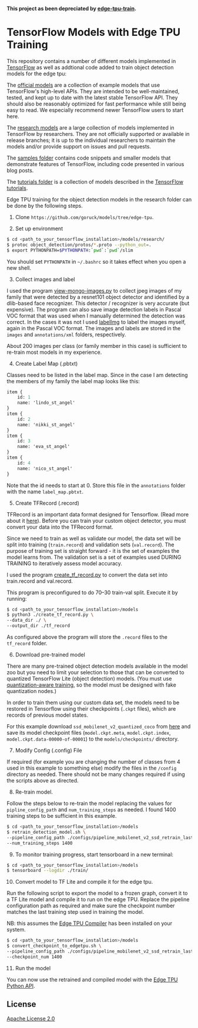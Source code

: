 **This project as been depreciated by [edge-tpu-train](https://github.com/goruck/edge-tpu-train).**

# TensorFlow Models with Edge TPU Training

This repository contains a number of different models implemented in [TensorFlow](https://www.tensorflow.org) as well as addtional code added to train object detection models for the edge tpu:

The [official models](official) are a collection of example models that use TensorFlow's high-level APIs. They are intended to be well-maintained, tested, and kept up to date with the latest stable TensorFlow API. They should also be reasonably optimized for fast performance while still being easy to read. We especially recommend newer TensorFlow users to start here.

The [research models](https://github.com/tensorflow/models/tree/master/research) are a large collection of models implemented in TensorFlow by researchers. They are not officially supported or available in release branches; it is up to the individual researchers to maintain the models and/or provide support on issues and pull requests.

The [samples folder](samples) contains code snippets and smaller models that demonstrate features of TensorFlow, including code presented in various blog posts.

The [tutorials folder](tutorials) is a collection of models described in the [TensorFlow tutorials](https://www.tensorflow.org/tutorials/).

Edge TPU training for the object detection models in the research folder can be done by the following steps.

1. Clone ```https://github.com/goruck/models/tree/edge-tpu```.

2. Set up environment

```bash
$ cd <path_to_your_tensorflow_installation>/models/research/
$ protoc object_detection/protos/*.proto --python_out=.
$ export PYTHONPATH=$PYTHONPATH:`pwd`:`pwd`/slim
```

You should set ```PYTHONPATH``` in ```~/.bashrc``` so it takes effect when you open a new shell. 

3. Collect images and label

I used the program [view-mongo-images.py](https://github.com/goruck/smart-zoneminder/blob/master/face-det-rec/view-mongo-images.py) to collect jpeg images of my family that were detected by a resnet101 object detector and identified by a dlib-based face recognizer. This detector / recognizer is very accurate (but expensive). The program can also save image detection labels in Pascal VOC format that was used when I manually determined the detection was correct. In the cases it was not I used [labelImg](https://github.com/tzutalin/labelImg) to label the images myself, again in the Pascal VOC format. The images and labels are stored in the ```images``` and ```annotations/xml``` folders, respectively. 

About 200 images per class (or family member in this case) is sufficient to re-train most models in my experience.

4. Create Label Map (.pbtxt)

Classes need to be listed in the label map. Since in the case I am detecting the members of my family the label map looks like this:

```protobuf
item {
    id: 1
    name: 'lindo_st_angel'
}
item {
    id: 2
    name: 'nikki_st_angel'
}
item {
    id: 3
    name: 'eva_st_angel'
}
item {
    id: 4
    name: 'nico_st_angel'
}
```

Note that the id needs to start at 0. Store this file in the ```annotations``` folder with the name ```label_map.pbtxt```.

5. Create TFRecord (.record)

TFRecord is an important data format designed for Tensorflow. (Read more about it [here](https://www.tensorflow.org/tutorials/load_data/tf_records)). Before you can train your custom object detector, you must convert your data into the TFRecord format.

Since we need to train as well as validate our model, the data set will be split into training (```train.record```) and validation sets (```val.record```). The purpose of training set is straight forward - it is the set of examples the model learns from. The validation set is a set of examples used DURING TRAINING to iteratively assess model accuracy.

I used the program [create_tf_record.py](./create_tf_record.py) to convert the data set into train.record and val.record.

This program is preconfigured to do 70–30 train-val split. Execute it by running:

```bash
$ cd <path_to_your_tensorflow_installation>/models
$ python3 ./create_tf_record.py \
--data_dir ./ \
--output_dir ./tf_record
```

As configured above the program will store the ``.record`` files to the ```tf_record``` folder. 

6. Download pre-trained model

There are many pre-trained object detection models available in the model zoo but you need to limit your selection to those that can be converted to quantized TensorFlow Lite (object detection) models. (You must use [quantization-aware training](https://github.com/tensorflow/tensorflow/tree/master/tensorflow/contrib/quantize#quantization-aware-training), so the model must be designed with fake quantization nodes.)

In order to train them using our custom data set, the models need to be restored in Tensorflow using their checkpoints (```.ckpt``` files), which are records of previous model states.

For this example download ```ssd_mobilenet_v2_quantized_coco``` from [here](http://download.tensorflow.org/models/object_detection/ssd_mobilenet_v2_quantized_300x300_coco_2019_01_03.tar.gz) and save its model checkpoint files (```model.ckpt.meta```, ```model.ckpt.index```, ```model.ckpt.data-00000-of-00001```) to the ```models/checkpoints/``` directory.

7. Modify Config (.config) File

If required (for example you are changing the number of classes from 4 used in this example to something else) modify the files in the ```/config``` directory as needed. There should not be many changes required if using the scripts above as directed. 

8. Re-train model. 

Follow the steps below to re-train the model replacing the values for ```pipline_config_path``` and ```num_training_steps``` as needed. I found 1400 training steps to be sufficient in this example. 

```bash
$ cd <path_to_your_tensorflow_installation>/models
$ retrain_detection_model.sh \
--pipeline_config_path ./configs/pipeline_mobilenet_v2_ssd_retrain_last_few_layers.config \
--num_training_steps 1400
```

9. To monitor training progress, start tensorboard in a new terminal:

```bash
$ cd <path_to_your_tensorflow_installation>/models
$ tensorboard --logdir ./train/
```

10. Convert model to TF Lite and compile it for the edge tpu.

Run the following script to export the model to a frozen graph, convert it to a TF Lite model and compile it to run on the edge TPU. Replace the pipeline configuration path as required and make sure the checkpoint number matches the last training step used in training the model.

NB: this assumes the [Edge TPU Compiler](https://coral.withgoogle.com/docs/edgetpu/compiler/) has been installed on your system.

```bash
$ cd <path_to_your_tensorflow_installation>/models
$ convert_checkpoint_to_edgetpu.sh \
--pipeline_config_path ./configs/pipeline_mobilenet_v2_ssd_retrain_last_few_layers.config
--checkpoint_num 1400
```

11. Run the model

You can now use the retrained and compiled model with the [Edge TPU Python API](https://coral.withgoogle.com/docs/edgetpu/api-intro/).

## License

[Apache License 2.0](LICENSE)
